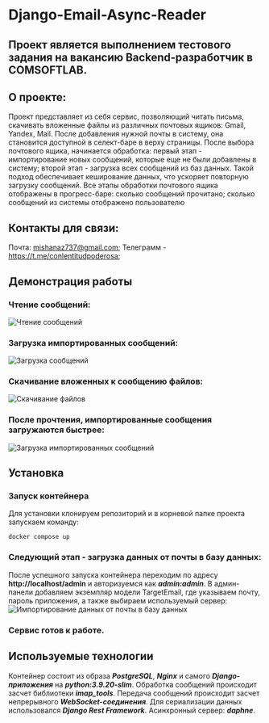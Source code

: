 # Django-Email-Async-Reader

## Проект является выполнением тестового задания на вакансию Backend-разработчик в COMSOFTLAB.

## О проекте:

Проект представляет из себя сервис, позволяющий читать письма, скачивать вложенные файлы из различных почтовых ящиков: Gmail, Yandex, Mail. 
После добавления нужной почты в систему, она становится доступной в селект-баре в верху страницы. После выбора почтового ящика, начинается обработка:
первый этап - импортирование новых сообщений, которые еще не были добавлены в систему; второй этап - загрузка всех сообщений из баз данных.
Такой подход обеспечивает кеширование данных, что ускоряет повторную загрузку сообщений.
Все этапы обработки почтового ящика отображены в прогресс-баре: сколько сообщений прочитано; сколько сообщений из системы отображено пользователю

## Контакты для связи:

Почта: mishanaz737@gmail.com; Телеграмм - https://t.me/conlentitudpoderosa;

## Демонстрация работы

### Чтение сообщений:
![Чтение сообщений](https://s1.gifyu.com/images/SO1ef.gif)

### Загрузка импортированных сообщений:
![Загрузка сообщений](https://s1.gifyu.com/images/SOA2T.gif)

### Скачивание вложенных к сообщению файлов:
![Скачивание файлов](https://s1.gifyu.com/images/SOA23.gif)

### После прочтения, импортированные сообщения загружаются быстрее:
![Загрузка импортированных сообщений](https://s11.gifyu.com/images/SOA2q.gif)

## Установка

### Запуск контейнера
Для установки клонируем репозиторий и в корневой папке проекта запускаем команду:
```
docker compose up
```
### Следующий этап - загрузка данных от почты в базу данных:
После успешного запуска контейнера переходим по адресу **http://localhost/admin** и авторизуемся как ***admin:admin***.
В админ-панели добавляем экземпляр модели TargetEmail, где указываем почту, пароль приложения, а также выбираем используемый сервер:
![Импортирование данных от почты в базу данных](https://s1.gifyu.com/images/SOA2L.jpg)

### Сервис готов к работе.

## Используемые технологии

Контейнер состоит из образа ***PostgreSQL***, ***Nginx*** и самого ***Django-приложения*** на ***python:3.9.20-slim***. 
Обработка сообщений происходит засчет библиотеки ***imap_tools***. 
Передача сообщений происходит засчет непрерывного ***WebSocket-соединения***. Для сериализации данных использовался ***Django Rest Framework***. Асинхронный сервер: ***daphne***.
